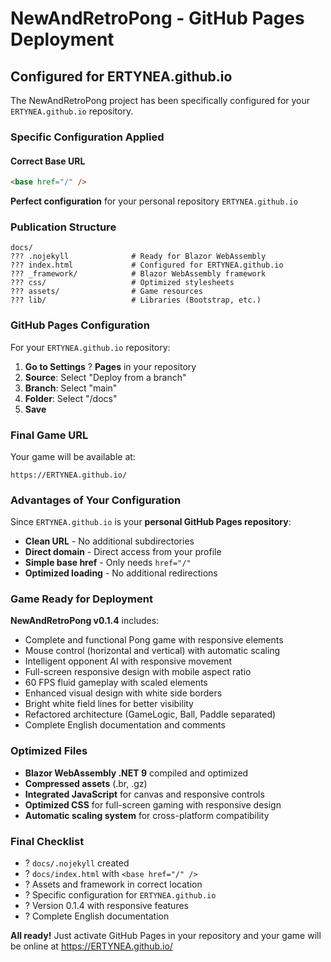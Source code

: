 # NewAndRetroPong - GitHub Pages Deployment

## Configured for ERTYNEA.github.io

The NewAndRetroPong project has been specifically configured for your `ERTYNEA.github.io` repository.

### Specific Configuration Applied

#### Correct Base URL
```html
<base href="/" />
```
**Perfect configuration** for your personal repository `ERTYNEA.github.io`

### Publication Structure

```
docs/
??? .nojekyll              # Ready for Blazor WebAssembly
??? index.html             # Configured for ERTYNEA.github.io
??? _framework/            # Blazor WebAssembly framework
??? css/                   # Optimized stylesheets
??? assets/                # Game resources
??? lib/                   # Libraries (Bootstrap, etc.)
```

### GitHub Pages Configuration

For your `ERTYNEA.github.io` repository:

1. **Go to Settings** ? **Pages** in your repository
2. **Source**: Select "Deploy from a branch"
3. **Branch**: Select "main" 
4. **Folder**: Select "/docs"
5. **Save**

### Final Game URL

Your game will be available at:
```
https://ERTYNEA.github.io/
```

### Advantages of Your Configuration

Since `ERTYNEA.github.io` is your **personal GitHub Pages repository**:
- **Clean URL** - No additional subdirectories
- **Direct domain** - Direct access from your profile
- **Simple base href** - Only needs `href="/"`
- **Optimized loading** - No additional redirections

### Game Ready for Deployment

**NewAndRetroPong v0.1.4** includes:
- Complete and functional Pong game with responsive elements
- Mouse control (horizontal and vertical) with automatic scaling
- Intelligent opponent AI with responsive movement
- Full-screen responsive design with mobile aspect ratio
- 60 FPS fluid gameplay with scaled elements
- Enhanced visual design with white side borders
- Bright white field lines for better visibility
- Refactored architecture (GameLogic, Ball, Paddle separated)
- Complete English documentation and comments

### Optimized Files

- **Blazor WebAssembly .NET 9** compiled and optimized
- **Compressed assets** (.br, .gz)
- **Integrated JavaScript** for canvas and responsive controls
- **Optimized CSS** for full-screen gaming with responsive design
- **Automatic scaling system** for cross-platform compatibility

### Final Checklist

- ? `docs/.nojekyll` created
- ? `docs/index.html` with `<base href="/" />`
- ? Assets and framework in correct location  
- ? Specific configuration for `ERTYNEA.github.io`
- ? Version 0.1.4 with responsive features
- ? Complete English documentation

**All ready!** Just activate GitHub Pages in your repository and your game will be online at https://ERTYNEA.github.io/